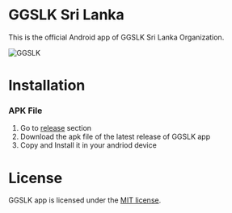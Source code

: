 # GGSLK Sri Lanka

This is the official Android app of GGSLK Sri Lanka Organization.

![GGSLK](https://preview.ibb.co/d4f2K7/screenshots_small.jpg)

# Installation

### APK File
1. Go to [release](https://github.com/OshanIvantha/ggslk-app/releases) section
2. Download the apk file of the latest release of GGSLK app
3. Copy and Install it in your andriod device

# License
GGSLK app is licensed under the [MIT license](https://github.com/OshanIvantha/ggslk-app/blob/master/LICENSE).
